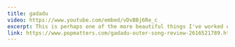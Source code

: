 ```yaml
---
title: gadadu
video: https://www.youtube.com/embed/vDvBBj6Re_c
excerpt: This is perhaps one of the more beautiful things I've worked on. Emerging jazz-orchestral-pop band [GADADU](https://www.popmatters.com/gadadu-outer-song-review-2616521789.html) asked me to mix their album Bay Songs. The songs are ethereal, complex, and deeply engaging.
link: https://www.popmatters.com/gadadu-outer-song-review-2616521789.html
---
```

